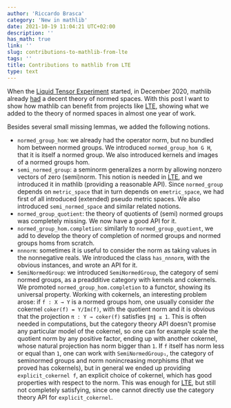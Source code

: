 ```yaml
---
author: 'Riccardo Brasca'
category: 'New in mathlib'
date: 2021-10-19 11:04:21 UTC+02:00
description: ''
has_math: true
link: ''
slug: contributions-to-mathlib-from-lte
tags: ''
title: Contributions to mathlib from LTE
type: text
---
```

When the [Liquid Tensor Experiment](https://github.com/leanprover-community/lean-liquid/) started,
in December 2020, mathlib already
[had](https://github.com/leanprover-community/mathlib/tree/c5009dd7140cf6ae53bf4ddeb57992eb10053b0b/src/analysis/normed_space)
a decent theory of normed spaces. With this post I want to show how mathlib can benefit
from projects like [LTE](https://github.com/leanprover-community/lean-liquid/), showing what we added
to the theory of normed spaces in almost one year of work.

Besides several small missing lemmas, we added the following notions.
* `normed_group_hom`: we already had the operator norm, but no bundled hom between normed
  groups. We introduced `normed_group_hom G H`, that it is itself a normed group. We also
  introduced kernels and images of a normed groups hom.
* `semi_normed_group`: a seminorm generalizes a norm by allowing nonzero vectors of zero
  (semi)norm. This notion is needed in [LTE](https://github.com/leanprover-community/lean-liquid/),
  and we introduced it in mathlib (providing a reasonable API). Since `normed_group` depends on
  `metric_space` that in turn depends on `emetric_space`, we had first of all introduced
  (extended) pseudo metric spaces. We also introduced `semi_normed_space` and similar related notions.
* `normed_group_quotient`: the theory of quotients of (semi) normed groups was completely
  missing. We now have a good API for it.
* `normed_group_hom.completion`: similarly to `normed_group_quotient`, we add to develop
  the theory of completion of normed groups and normed groups homs from scratch.
* `nnnorm`: sometimes it is useful to consider the norm as taking values in the nonnegative
  reals. We introduced the class `has_nnnorm`, with the obvious instances, and wrote an API for it.
* `SemiNormedGroup`: we introduced `SemiNormedGroup`, the category of semi normed groups,
  as a preadditive category with kernels and cokernels. We promoted `normed_group_hom.completion`
  to a functor, showing its universal property. Working with cokernels, an interesting problem
  arose: if `f : X → Y` is a normed groups hom, one usually consider *the* cokernel
  `coker(f) = Y/Im(f)`, with the quotient norm and it is obvious that the projection
  `π : Y → coker(f)` satisfies `∥π∥ ≤ 1`. This is often needed in computations, but
  the category theory API doesn't promise any particular model of the cokernel,
  so one can for example scale the quotient norm by any positive factor, ending up with another
  cokernel, whose natural projection has norm bigger than `1`. If `f` itself has norm less or
  equal than `1`, one can work with `SemiNormedGroup₁`, the category of seminormed groups and
  norm nonincreasing morphisms (that we proved has cokernels), but in general we ended up
  providing `explicit_cokernel f`, an explicit choice of cokernel, which has good properties with
  respect to the norm. This was enough for [LTE](https://github.com/leanprover-community/lean-liquid/),
  but still not completely satisfying, since one cannot directly use the category theory API for
  `explicit_cokernel`.
  
